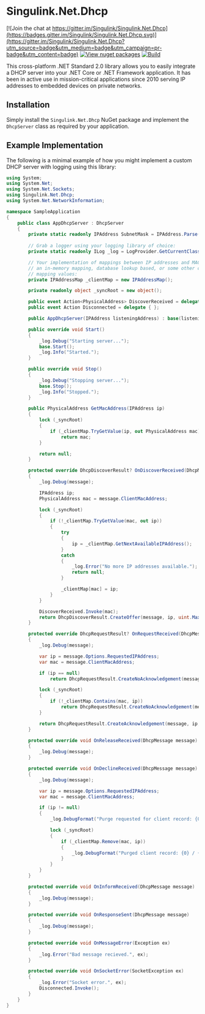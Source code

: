 # Singulink.Net.Dhcp

[![Join the chat at https://gitter.im/Singulink/Singulink.Net.Dhcp](https://badges.gitter.im/Singulink/Singulink.Net.Dhcp.svg)](https://gitter.im/Singulink/Singulink.Net.Dhcp?utm_source=badge&utm_medium=badge&utm_campaign=pr-badge&utm_content=badge)
[![View nuget packages](https://img.shields.io/nuget/v/Singulink.Net.Dhcp.svg)](https://www.nuget.org/packages/Singulink.Net.Dhcp/)
[![Build](https://github.com/Singulink/Singulink.Net.Dhcp/workflows/build/badge.svg)](https://github.com/Singulink/Singulink.Net.Dhcp/actions?query=workflow%3A%22build%22)

This cross-platform .NET Standard 2.0 library allows you to easily integrate a DHCP server into your .NET Core or .NET Framework application. It has been in active use in mission-critical applications since 2010 serving IP addresses to embedded devices on private networks.

## Installation

Simply install the `Singulink.Net.Dhcp` NuGet package and implement the `DhcpServer` class as required by your application.

## Example Implementation

The following is a minimal example of how you might implement a custom DHCP server with logging using this library:

```c#
using System;
using System.Net;
using System.Net.Sockets;
using Singulink.Net.Dhcp;
using System.Net.NetworkInformation;

namespace SampleApplication
{
    public class AppDhcpServer : DhcpServer
    {
        private static readonly IPAddress SubnetMask = IPAddress.Parse("255.255.0.0");
        
        // Grab a logger using your logging library of choice:
        private static readonly ILog _log = LogProvider.GetCurrentClassLogger();

        // Your implementation of mappings between IP addresses and MAC addresses - could be
        // an in-memory mapping, database lookup based, or some other custom mechanism of 
        // mapping values:
        private IPAddressMap _clientMap = new IPAddressMap();

        private readonly object _syncRoot = new object();

        public event Action<PhysicalAddress> DiscoverReceived = delegate { };
        public event Action Disconnected = delegate { };

        public AppDhcpServer(IPAddress listeningAddress) : base(listeningAddress, SubnetMask) { }

        public override void Start()
        {
            _log.Debug("Starting server...");
            base.Start();
            _log.Info("Started.");
        }

        public override void Stop()
        {
            _log.Debug("Stopping server...");
            base.Stop();
            _log.Info("Stopped.");
        }

        public PhysicalAddress GetMacAddress(IPAddress ip)
        {
            lock (_syncRoot)
            {
                if (_clientMap.TryGetValue(ip, out PhysicalAddress mac))
                    return mac;
            }

            return null;
        }

        protected override DhcpDiscoverResult? OnDiscoverReceived(DhcpMessage message)
        {
            _log.Debug(message);

            IPAddress ip;
            PhysicalAddress mac = message.ClientMacAddress;

            lock (_syncRoot)
            {
                if (!_clientMap.TryGetValue(mac, out ip))
                {
                    try
                    {
                        ip = _clientMap.GetNextAvailableIPAddress();
                    }
                    catch
                    {
                        _log.Error("No more IP addresses available.");
                        return null;
                    }

                    _clientMap[mac] = ip;
                }
            }

            DiscoverReceived.Invoke(mac);
            return DhcpDiscoverResult.CreateOffer(message, ip, uint.MaxValue);
        }

        protected override DhcpRequestResult? OnRequestReceived(DhcpMessage message)
        {
            _log.Debug(message);

            var ip = message.Options.RequestedIPAddress;
            var mac = message.ClientMacAddress;

            if (ip == null)
                return DhcpRequestResult.CreateNoAcknowledgement(message, "No requested IP address provided");

            lock (_syncRoot)
            {
                if (!_clientMap.Contains(mac, ip))
                    return DhcpRequestResult.CreateNoAcknowledgement(message, "No matching offer found.");
            }

            return DhcpRequestResult.CreateAcknowledgement(message, ip, uint.MaxValue);
        }

        protected override void OnReleaseReceived(DhcpMessage message)
        {
            _log.Debug(message);
        }

        protected override void OnDeclineReceived(DhcpMessage message)
        {
            _log.Debug(message);

            var ip = message.Options.RequestedIPAddress;
            var mac = message.ClientMacAddress;

            if (ip != null)
            {
                _log.DebugFormat("Purge requested for client record: {0} / {1}.", mac, ip);

                lock (_syncRoot)
                {
                    if (_clientMap.Remove(mac, ip))
                    {
                        _log.DebugFormat("Purged client record: {0} / {1}.", mac, ip);
                    }
                }
            }
        }

        protected override void OnInformReceived(DhcpMessage message)
        {
            _log.Debug(message);
        }

        protected override void OnResponseSent(DhcpMessage message)
        {
            _log.Debug(message);
        }

        protected override void OnMessageError(Exception ex)
        {
            _log.Error("Bad message recieved.", ex);
        }

        protected override void OnSocketError(SocketException ex)
        {
            _log.Error("Socket error.", ex);
            Disconnected.Invoke();
        }
    }
}

```
